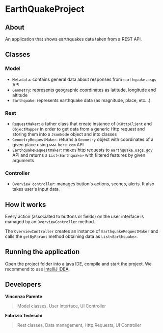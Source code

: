# EarthQuakeProject

## About

An application that shows earthquakes data taken from a REST API.

## Classes

### Model
* `Metadata`: contains general data about responses from `earthquake.usgs` API
* `Geometry`: represents geographic coordinates as latitude, longitude and altitude
* `Earthquake`: represents earthquake data (as magnitude, place, etc...)

### Rest
* `RequestMaker`: a father class that create instance of `OKHttpClient` and `ObjectMapper` in order to get data from a
generic Http request and storing them into a `JsonNode` object and into classes
* `GeometryRequestMaker`: returns a `Geometry` object with coordinates of a given place using `www.here.com` API
* `EarthquakeRequestMaker`: makes http requests to `earthquake.usgs.gov` API and returns a `List<Earthquake>` with filtered features by given arguments


### Controller
* `Overview controller`: manages button's actions, scenes, alerts. It also takes user's input data.

## How it works

Every action (associated to buttons or fields) on the user interface is managed by an `OverviewController` method.

The `OverviewController` creates an instance of `EarthquakeRequestMaker` and calls the `getByParams` method obtaining data as
`List<Earthquake>`. 

## Running the application

Open the project folder into a java IDE, compile and start the project. We recommend to use [IntelliJ IDEA](https://www.jetbrains.com/idea/).

## Developers
**Vincenzo Parente**
> Model classes, User Interface, UI Controller

**Fabrizio Tedeschi**
> Rest classes, Data management, Http Requests, UI Controller